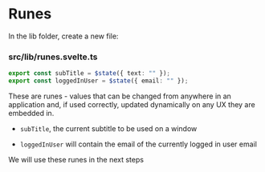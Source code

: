 # Runes

In the lib folder, create a new file:

### src/lib/runes.svelte.ts

~~~typescript
export const subTitle = $state({ text: "" });
export const loggedInUser = $state({ email: "" });
~~~

These are runes - values that can be changed from anywhere in an application and, if used correctly, updated dynamically on any UX they are embedded in.

- `subTitle`, the current subtitle to be used on a window

- `loggedInUser` will contain the email of the currently logged in user email

We will use these runes in the next steps

